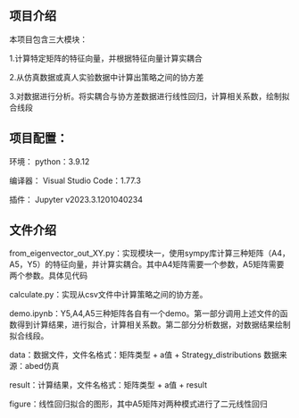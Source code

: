 ## 项目介绍

本项目包含三大模块：

1.计算特定矩阵的特征向量，并根据特征向量计算实耦合

2.从仿真数据或真人实验数据中计算出策略之间的协方差

3.对数据进行分析。将实耦合与协方差数据进行线性回归，计算相关系数，绘制拟合线段



## 项目配置：

环境：
python：3.9.12

编译器：
Visual Studio Code：1.77.3

插件：
Jupyter v2023.3.1201040234



## 文件介绍

from_eigenvector_out_XY.py：实现模块一，使用sympy库计算三种矩阵（A4，A5，Y5）的特征向量，并计算实耦合。其中A4矩阵需要一个参数，A5矩阵需要两个参数。具体见代码

calculate.py：实现从csv文件中计算策略之间的协方差。

demo.ipynb：Y5,A4,A5三种矩阵各自有一个demo。第一部分调用上述文件的函数得到计算结果，进行拟合，计算相关系数。第二部分分析数据，对数据结果绘制拟合线段。

data：数据文件，文件名格式：矩阵类型 + a值 + Strategy_distributions  数据来源：abed仿真

result：计算结果，文件名格式：矩阵类型 + a值 + result

figure：线性回归拟合的图形，其中A5矩阵对两种模式进行了二元线性回归

